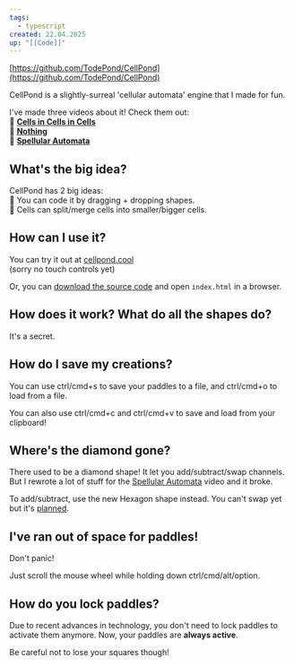 ```yaml
---
tags:
  - typescript
created: 22.04.2025
up: "[[Code]]"
---
```

[https://github.com/TodePond/CellPond](https://github.com/TodePond/CellPond)

CellPond is a slightly-surreal 'cellular automata' engine that I made for fun.

I've made three videos about it! Check them out:  
🦠 [**Cells in Cells in Cells**](https://youtu.be/gv40Z9tVjAI)  
🤖 [**Nothing**](https://youtu.be/sQYUQNozljo)  
🔮 [**Spellular Automata**](https://youtu.be/xvlsJ3FqNYU)

## What's the big idea?
CellPond has 2 big ideas:  
🐸 You can code it by dragging + dropping shapes.  
🐸 Cells can split/merge cells into smaller/bigger cells.

## How can I use it?
You can try it out at [cellpond.cool](https://cellpond.cool)  
(sorry no touch controls yet)

Or, you can [download the source code](https://github.com/TodePond/CellPond/archive/refs/heads/main.zip) and open `index.html` in a browser.

## How does it work? What do all the shapes do?
It's a secret.

## How do I save my creations?
You can use ctrl/cmd+s to save your paddles to a file, and ctrl/cmd+o to load from a file.

You can also use ctrl/cmd+c and ctrl/cmd+v to save and load from your clipboard!

## Where's the diamond gone?
There used to be a diamond shape! It let you add/subtract/swap channels. But I rewrote a lot of stuff for the [Spellular Automata](https://youtu.be/xvlsJ3FqNYU) video and it broke.

To add/subtract, use the new Hexagon shape instead. You can't swap yet but it's [planned](https://github.com/TodePond/CellPond/issues/281).

## I've ran out of space for paddles!
Don't panic!

Just scroll the mouse wheel while holding down ctrl/cmd/alt/option.

## How do you lock paddles?
Due to recent advances in technology, you don't need to lock paddles to activate them anymore. Now, your paddles are **always active**.

Be careful not to lose your squares though!